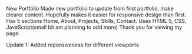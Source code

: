 New Portfolio
Made new portfolio to update from first portfolio, make clearer content.
Hopefully makes it easier for responsive design than first.
Has 5 sections Home, About, Projects, Skills, Contact.
Uses HTML 5, CSS, JavaScript(small bit am planning to add more)
Thank you for viewing my page.

Update 1:
Added reponsiveness for different viewports
